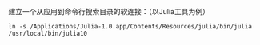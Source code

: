    

建立一个从应用到命令行搜索目录的软连接：（以Julia工具为例）

```shell
ln -s /Applications/Julia-1.0.app/Contents/Resources/julia/bin/julia /usr/local/bin/julia10
```